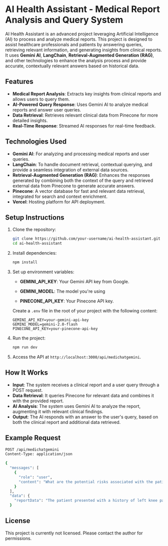 
# AI Health Assistant - Medical Report Analysis and Query System

AI Health Assistant is an advanced project leveraging Artificial Intelligence (AI) to process and analyze medical reports. This project is designed to assist healthcare professionals and patients by answering queries, retrieving relevant information, and generating insights from clinical reports. It uses **Gemini AI**, **LangChain**, **Retrieval-Augmented Generation (RAG)**, and other technologies to enhance the analysis process and provide accurate, contextually relevant answers based on historical data.

## Features

- **Medical Report Analysis**: Extracts key insights from clinical reports and allows users to query them.
- **AI-Powered Query Response**: Uses Gemini AI to analyze medical reports and answer user queries.
- **Data Retrieval**: Retrieves relevant clinical data from Pinecone for more detailed insights.
- **Real-Time Response**: Streamed AI responses for real-time feedback.

## Technologies Used

- **Gemini AI**: For analyzing and processing medical reports and user queries.
- **LangChain**: To handle document retrieval, contextual querying, and provide a seamless integration of external data sources.
- **Retrieval-Augmented Generation (RAG)**: Enhances the responses generated by combining both the context of the query and retrieved external data from Pinecone to generate accurate answers.
- **Pinecone**: A vector database for fast and relevant data retrieval, integrated for search and context enrichment.
- **Vercel**: Hosting platform for API deployment.

## Setup Instructions

1. Clone the repository:

   ```bash
   git clone https://github.com/your-username/ai-health-assistant.git
   cd ai-health-assistant
   ```

2. Install dependencies:

   ```bash
   npm install
   ```

3. Set up environment variables:

   - **GEMINI_API_KEY**: Your Gemini API key from Google.

   - **GEMINI_MODEL**: The model you're using

   - **PINECONE_API_KEY**: Your Pinecone API key.

   Create a `.env` file in the root of your project with the following content:

   ```plaintext
   GEMINI_API_KEY=your-gemini-api-key
   GEMINI_MODEL=gemini-2.0-flash
   PINECONE_API_KEY=your-pinecone-api-key
   ```

4. Run the project:

   ```bash
   npm run dev
   ```

5. Access the API at `http://localhost:3000/api/medichatgemini`.

## How It Works

- **Input**: The system receives a clinical report and a user query through a POST request.
- **Data Retrieval**: It queries Pinecone for relevant data and combines it with the provided report.
- **AI Analysis**: The system uses Gemini AI to analyze the report, augmenting it with relevant clinical findings.
- **Output**: The AI responds with an answer to the user's query, based on both the clinical report and additional data retrieved.

## Example Request

```bash
POST /api/medichatgemini
Content-Type: application/json

{
  "messages": [
    {
      "role": "user",
      "content": "What are the potential risks associated with the patient's condition?"
    }
  ],
  "data": {
    "reportData": "The patient presented with a history of left knee pain, swelling, and elevated blood pressure (130/90). Further assessment is ongoing."
  }


```

## License

This project is currently not licensed. Please contact the author for permissions.
